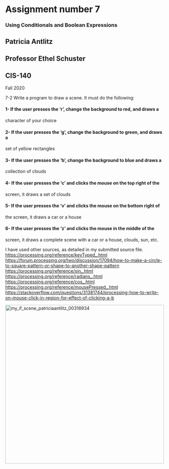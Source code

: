 # Assignment number 7
### Using Conditionals and Boolean Expressions

## Patricia Antlitz
## Professor Ethel Schuster
## CIS-140
Fall 2020

7-2 Write a program to draw a scene. It must do the following:

#### 1- If the user presses the ‘r’, change the background to red, and draws a
character of your choice
#### 2- If the user presses the ‘g’, change the background to green, and draws a
set of yellow rectangles
#### 3- If the user presses the ‘b’, change the background to blue and draws a
collection of clouds
#### 4- If the user presses the ‘c’ and clicks the mouse on the top right of the
screen, it draws a set of clouds
#### 5- If the user presses the ‘v’ and clicks the mouse on the bottom right of
the screen, it draws a car or a house
#### 6- If the user presses the ‘z’ and clicks the mouse in the middle of the
screen, it draws a complete scene with a car or a house, clouds, sun, etc.

I have used other sources, as detailed in my submitted source file.
https://processing.org/reference/keyTyped_.html
https://forum.processing.org/two/discussion/17094/how-to-make-a-circle-to-square-pattern-or-shape-to-another-shape-pattern
https://processing.org/reference/sin_.html
https://processing.org/reference/radians_.html
https://processing.org/reference/cos_.html
https://processing.org/reference/mousePressed_.html
https://stackoverflow.com/questions/31381744/processing-how-to-write-on-mouse-click-in-region-for-effect-of-clicking-a-b

<img width="503" alt="my_if_scene_patriciaantlitz_00318934" src="https://user-images.githubusercontent.com/59259041/100961809-16d8c600-34f1-11eb-9983-6c8bedc8c097.png">
